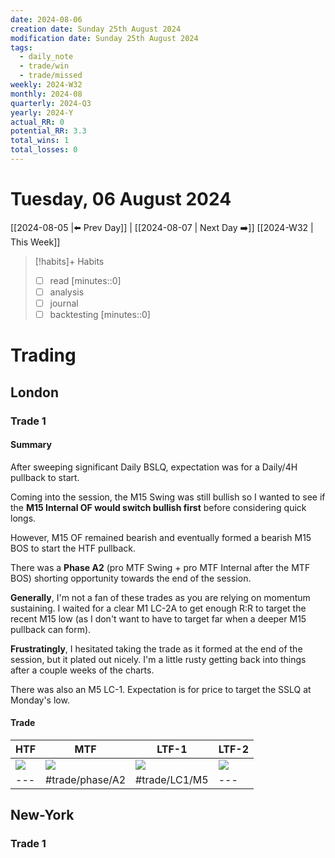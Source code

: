 ```yaml
---
date: 2024-08-06
creation date: Sunday 25th August 2024
modification date: Sunday 25th August 2024
tags:
  - daily_note
  - trade/win
  - trade/missed
weekly: 2024-W32
monthly: 2024-08
quarterly: 2024-Q3
yearly: 2024-Y
actual_RR: 0
potential_RR: 3.3
total_wins: 1
total_losses: 0
---
```

# Tuesday, 06 August 2024

 [[2024-08-05 |⬅️ Prev Day]] | [[2024-08-07 | Next Day ➡️]] [[2024-W32 | This Week]]


> [!habits]+ Habits
> - [ ] read [minutes::0]
> - [ ] analysis
> - [ ] journal
> - [ ] backtesting [minutes::0]



# Trading
## London 
### Trade 1
#### Summary
After sweeping significant Daily BSLQ, expectation was for a Daily/4H pullback to start. 

Coming into the session, the M15 Swing was still bullish so I wanted to see if the **M15 Internal OF would switch bullish first** before considering quick longs. 

However, M15 OF remained bearish and eventually formed a bearish M15 BOS to start the HTF pullback. 

There was a **Phase A2** (pro MTF Swing + pro MTF Internal after the MTF BOS) shorting opportunity towards the end of the session.

**Generally**, I'm not a fan of these trades as you are relying on momentum sustaining. I waited for a clear M1 LC-2A to get enough R:R to target the recent M15 low (as I don't want to have to target far when a deeper M15 pullback can form). 

**Frustratingly**, I hesitated taking the trade as it formed at the end of the session, but it plated out nicely. I'm a little rusty getting back into things after a couple weeks of the charts. 

There was also an M5 LC-1. 
Expectation is for price to target the SSLQ at Monday's low.
#### Trade
| HTF                                                      | MTF                                                      | LTF-1                                                    | LTF-2                                                    |
| -------------------------------------------------------- | -------------------------------------------------------- | -------------------------------------------------------- | -------------------------------------------------------- |
| ![](https://s3.tradingview.com/snapshots/g/GHwxmZs3.png) | ![](https://s3.tradingview.com/snapshots/k/kRHYGzLG.png) | ![](https://s3.tradingview.com/snapshots/y/Y2iTL6RT.png) | ![](https://s3.tradingview.com/snapshots/t/THcj0MWd.png) |
| ---                                                      | #trade/phase/A2                                          | #trade/LC1/M5                                            | ---                                                      |

## New-York
### Trade 1
